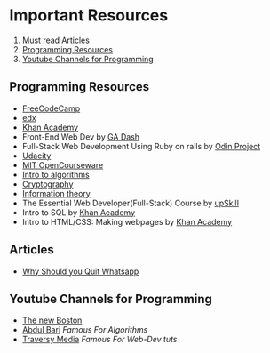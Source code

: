 # Important Resources

1. [Must read Articles](#Articles)
2. [Programming Resources](#Programming-Resources)
3. [Youtube Channels for Programming](#Youtube-Channels-for-Programming)

## Programming Resources

- [FreeCodeCamp](https://www.freecodecamp.org/)
- [edx](https://www.edx.org/)
- [Khan Academy](https://www.khanacademy.org/)
- Front-End Web Dev by [GA Dash](https://dash.generalassemb.ly/)
- Full-Stack Web Development Using Ruby on rails by [Odin Project](https://www.theodinproject.com/)
- [Udacity](https://www.udacity.com/)
- [MIT OpenCourseware](https://ocw.mit.edu/index.htm)
- [Intro to algorithms](https://www.khanacademy.org/computing/computer-science/algorithms)
- [Cryptography](https://www.khanacademy.org/computing/computer-science/cryptography)
- [Information theory](https://www.khanacademy.org/computing/computer-science/informationtheory)
- The Essential Web Developer(Full-Stack) Course by [upSkill](https://upskillcourses.com/courses/essential-web-developer-course)
- Intro to SQL by [Khan Academy](https://www.khanacademy.org/computing/computer-programming/sql)
- Intro to HTML/CSS: Making webpages by [Khan Academy](https://www.khanacademy.org/computing/computer-programming/html-css)

## Articles

- [Why Should you Quit Whatsapp](https://thoughtsbuilder.com/whatsapp-updated-privacy-policy-you-are-at-risk/)

## Youtube Channels for Programming

- [The new Boston](https://www.youtube.com/user/thenewboston)
- [Abdul Bari](https://www.youtube.com/channel/UCZCFT11CWBi3MHNlGf019nw) _Famous For Algorithms_
- [Traversy Media](https://www.youtube.com/user/TechGuyWeb) _Famous For Web-Dev tuts_

